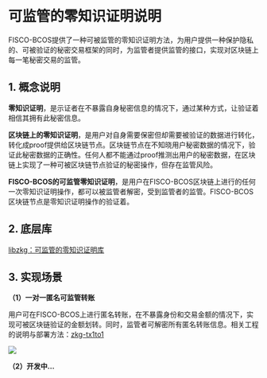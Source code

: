 # 可监管的零知识证明说明

FISCO-BCOS提供了一种可被监管的零知识证明方法，为用户提供一种保护隐私的、可被验证的秘密交易框架的同时，为监管者提供监管的接口，实现对区块链上每一笔秘密交易的监管。

## 1. 概念说明

**零知识证明**，是示证者在不暴露自身秘密信息的情况下，通过某种方式，让验证着相信其拥有此秘密信息。

**区块链上的零知识证明**，是用户对自身需要保密但却需要被验证的数据进行转化，转化成proof提供给区块链节点。区块链节点在不知晓用户秘密数据的情况下，验证此秘密数据的正确性。任何人都不能通过proof推测出用户的秘密数据，在区块链上实现了一种可被区块链节点验证的秘密操作，但存在监管风险。

**FISCO-BCOS的可监管零知识证明**，是用户在FISCO-BCOS区块链上进行的任何一次零知识证明操作，都可以被监管者解密，受到监管者的监管。FISCO-BCOS区块链节点是零知识证明操作的验证着。

## 2. 底层库

[libzkg：可监管的零知识证明库](https://github.com/FISCO-BCOS/libzkg)

## 3. 实现场景

**（1）一对一匿名可监管转账**

用户可在FISCO-BCOS上进行匿名转账，在不暴露身份和交易金额的情况下，实现可被区块链验证的金额划转。同时，监管者可解密所有匿名转账信息。相关工程的说明与部署方法：[zkg-tx1to1](https://github.com/FISCO-BCOS/zkg-tx1to1)

![](https://media.githubusercontent.com/media/FISCO-BCOS/LargeFiles/master/images/1.3/一对一匿名可监管转账.png)

**（2）开发中...**